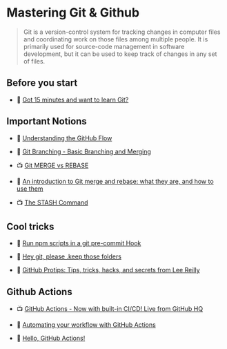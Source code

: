 # Mastering Git & Github

> Git is a version-control system for tracking changes in computer files and coordinating work on those files among multiple people. It is primarily used for source-code management in software development, but it can be used to keep track of changes in any set of files.

## Before you start

- 📖 [Got 15 minutes and want to learn Git?](https://try.github.io/levels/1/challenges/1)

## Important Notions

- 📖 [Understanding the GitHub Flow](https://guides.github.com/introduction/flow/index.html)

- 📖 [Git Branching - Basic Branching and Merging](https://git-scm.com/book/en/v2/Git-Branching-Basic-Branching-and-Merging)

- 📺 [Git MERGE vs REBASE](https://www.youtube.com/watch?v=CRlGDDprdOQ)

- 📖 [An introduction to Git merge and rebase: what they are, and how to use them](https://www.freecodecamp.org/news/an-introduction-to-git-merge-and-rebase-what-they-are-and-how-to-use-them-131b863785f/)

- 📺 [The STASH Command](https://www.youtube.com/watch?v=DeU6opFU_zw)

## Cool tricks

- 📖 [Run npm scripts in a git pre-commit Hook](https://elijahmanor.com/npm-precommit-scripts/)

- 📖 [Hey git, please .keep those folders](https://medium.com/@kinduff/hey-git-please-keep-those-folders-eb0ed37621c8)

- 📖 [GitHub Protips: Tips, tricks, hacks, and secrets from Lee Reilly](https://github.blog/2020-04-09-github-protips-tips-tricks-hacks-and-secrets-from-lee-reilly/)

## Github Actions

- 📺 [GitHub Actions - Now with built-in CI/CD! Live from GitHub HQ](https://www.youtube.com/watch?v=E1OunoCyuhY)

- 📖 [Automating your workflow with GitHub Actions](https://help.github.com/en/categories/automating-your-workflow-with-github-actions)

- 📖 [Hello, GitHub Actions!](https://lab.github.com/github/hello-github-actions!)
